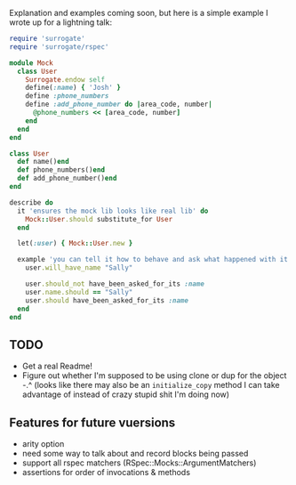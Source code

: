 Explanation and examples coming soon, but here is a simple example I wrote up for a lightning talk:

```ruby
require 'surrogate'
require 'surrogate/rspec'

module Mock
  class User
    Surrogate.endow self
    define(:name) { 'Josh' }
    define :phone_numbers
    define :add_phone_number do |area_code, number|
      @phone_numbers << [area_code, number]
    end
  end
end

class User
  def name()end
  def phone_numbers()end
  def add_phone_number()end
end

describe do
  it 'ensures the mock lib looks like real lib' do
    Mock::User.should substitute_for User
  end

  let(:user) { Mock::User.new }

  example 'you can tell it how to behave and ask what happened with it' do
    user.will_have_name "Sally"

    user.should_not have_been_asked_for_its :name
    user.name.should == "Sally"
    user.should have_been_asked_for_its :name
  end
end
```

TODO
----

* Get a real Readme!
* Figure out whether I'm supposed to be using clone or dup for the object -.^ (looks like there may also be an `initialize_copy` method I can take advantage of instead of crazy stupid shit I'm doing now)


Features for future vuersions
-----------------------------

* arity option
* need some way to talk about and record blocks being passed
* support all rspec matchers (RSpec::Mocks::ArgumentMatchers)
* assertions for order of invocations & methods
